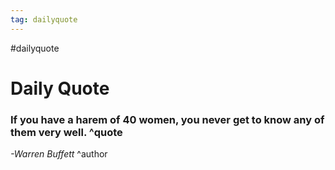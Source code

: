 ```yaml
---
tag: dailyquote
---
```


#dailyquote

# Daily Quote

### If you have a harem of 40 women, you never get to know any of them very well. ^quote
*-Warren Buffett* ^author
